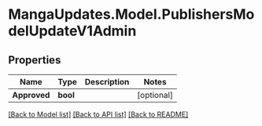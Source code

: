 # MangaUpdates.Model.PublishersModelUpdateV1Admin

## Properties

Name | Type | Description | Notes
------------ | ------------- | ------------- | -------------
**Approved** | **bool** |  | [optional] 

[[Back to Model list]](../README.md#documentation-for-models) [[Back to API list]](../README.md#documentation-for-api-endpoints) [[Back to README]](../README.md)


